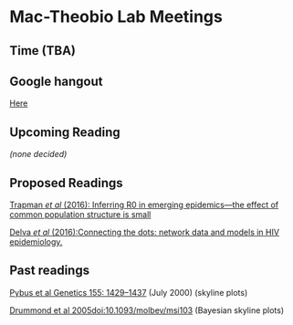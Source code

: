 # Mac-Theobio Lab Meetings

## Time (TBA)

## Google hangout
[Here](http://tinyurl.com/theobio-lab-meeting)

## Upcoming Reading

*(none decided)*

## Proposed Readings

[Trapman *et al* (2016): Inferring R0 in emerging epidemics—the effect of common population structure is small](http://rsif.royalsocietypublishing.org/content/13/121/20160288)


[Delva *et al* (2016):Connecting the dots: network data and models in HIV epidemiology.](http://www.ncbi.nlm.nih.gov/pubmed/27314176)



## Past readings

[Pybus et al Genetics 155: 1429–1437](http://www.genetics.org/content/155/3/1429.short)
(July 2000)  (skyline plots)

[Drummond et al 2005doi:10.1093/molbev/msi103](http://mbe.oxfordjournals.org/content/22/5/1185.short)
(Bayesian skyline plots)
